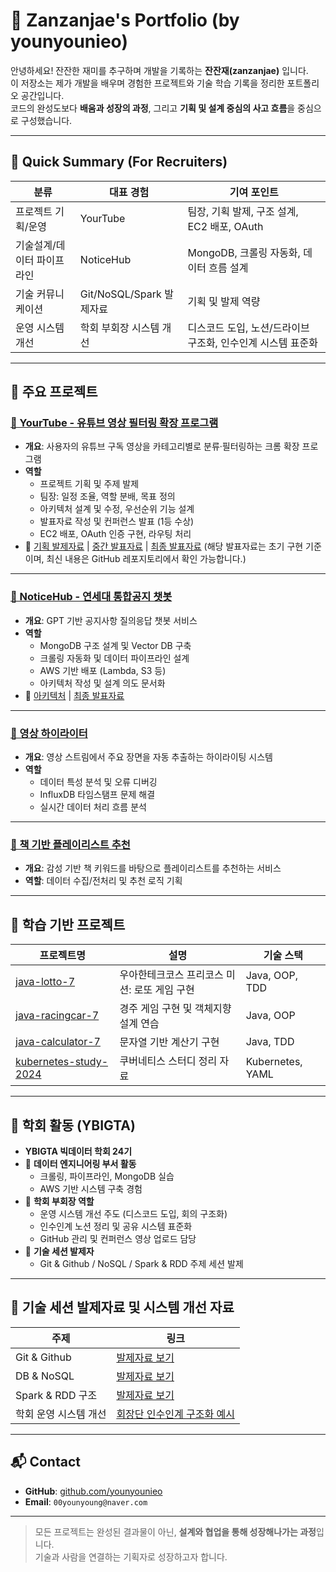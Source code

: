 # 💼 Zanzanjae's Portfolio (by younyounieo)

안녕하세요! 잔잔한 재미를 추구하며 개발을 기록하는 **잔잔재(zanzanjae)** 입니다.  
이 저장소는 제가 개발을 배우며 경험한 프로젝트와 기술 학습 기록을 정리한 포트폴리오 공간입니다.  
코드의 완성도보다 **배움과 성장의 과정**, 그리고 **기획 및 설계 중심의 사고 흐름**을 중심으로 구성했습니다.

---

## 📌 Quick Summary (For Recruiters)

| 분류 | 대표 경험 | 기여 포인트 |
|------|------------------|----------------|
| 프로젝트 기획/운영 | YourTube | 팀장, 기획 발제, 구조 설계, EC2 배포, OAuth |
| 기술설계/데이터 파이프라인 | NoticeHub | MongoDB, 크롤링 자동화, 데이터 흐름 설계 |
| 기술 커뮤니케이션 | Git/NoSQL/Spark 발제자료 | 기획 및 발제 역량 |
| 운영 시스템 개선 | 학회 부회장 시스템 개선 | 디스코드 도입, 노션/드라이브 구조화, 인수인계 시스템 표준화 |

---

## 🧩 주요 프로젝트

### [📂 YourTube - 유튜브 영상 필터링 확장 프로그램](https://github.com/YBIGTA/YourTube_Service)
- **개요**: 사용자의 유튜브 구독 영상을 카테고리별로 분류·필터링하는 크롬 확장 프로그램
- **역할**
  - 프로젝트 기획 및 주제 발제
  - 팀장: 일정 조율, 역할 분배, 목표 정의
  - 아키텍처 설계 및 수정, 우선순위 기능 설계
  - 발표자료 작성 및 컨퍼런스 발표 (1등 수상)
  - EC2 배포, OAuth 인증 구현, 라우팅 처리
- 📎 [기획 발제자료](./projects/YourTube/presentations/발제_유튜브%20알고리즘%20세탁기.pdf) | [중간 발표자료](./projects/YourTube/presentations/중간발표.pdf) | [최종 발표자료](./projects/YourTube/presentations/컨퍼런스_최종발표.pdf) (해당 발표자료는 초기 구현 기준이며, 최신 내용은 GitHub 레포지토리에서 확인 가능합니다.)

---

### [📂 NoticeHub - 연세대 통합공지 챗봇](https://github.com/YBIGTA/25th-conference-NoticeHub)
- **개요**: GPT 기반 공지사항 질의응답 챗봇 서비스
- **역할**
  - MongoDB 구조 설계 및 Vector DB 구축
  - 크롤링 자동화 및 데이터 파이프라인 설계
  - AWS 기반 배포 (Lambda, S3 등)
  - 아키텍처 작성 및 설계 의도 문서화
- 📎 [아키텍처](./projects/NoticeHub/architecture.png) | [최종 발표자료](./projects/NoticeHub/컨퍼런스_최종발표.pdf)

---

### [📂 영상 하이라이터](https://github.com/YBIGTA/24th-de-highlighter)
- **개요**: 영상 스트림에서 주요 장면을 자동 추출하는 하이라이팅 시스템
- **역할**
  - 데이터 특성 분석 및 오류 디버깅
  - InfluxDB 타임스탬프 문제 해결
  - 실시간 데이터 처리 흐름 분석

---

### [📂 책 기반 플레이리스트 추천](https://github.com/YBIGTA/24th-project-playlist-recommendation)
- **개요**: 감성 기반 책 키워드를 바탕으로 플레이리스트를 추천하는 서비스
- **역할**: 데이터 수집/전처리 및 추천 로직 기획

---

## 🎯 학습 기반 프로젝트

| 프로젝트명 | 설명 | 기술 스택 |
|------------|------------------------------|------------------|
| [java-lotto-7](https://github.com/younyoungieo/java-lotto-7/tree/younyoungieo) | 우아한테크코스 프리코스 미션: 로또 게임 구현 | Java, OOP, TDD |
| [java-racingcar-7](https://github.com/younyoungieo/java-racingcar-7/tree/younyoungieo) | 경주 게임 구현 및 객체지향 설계 연습 | Java, OOP |
| [java-calculator-7](https://github.com/younyoungieo/java-calculator-7/tree/younyoungieo) | 문자열 기반 계산기 구현 | Java, TDD |
| [kubernetes-study-2024](https://github.com/younyoungieo/kubernetes-study-2024) | 쿠버네티스 스터디 정리 자료 | Kubernetes, YAML |

---

## 🧠 학회 활동 (YBIGTA)

- **YBIGTA 빅데이터 학회 24기**
- 🔹 **데이터 엔지니어링 부서 활동**
  - 크롤링, 파이프라인, MongoDB 실습
  - AWS 기반 시스템 구축 경험
- 🔹 **학회 부회장 역할**
  - 운영 시스템 개선 주도 (디스코드 도입, 회의 구조화)
  - 인수인계 노션 정리 및 공유 시스템 표준화
  - GitHub 관리 및 컨퍼런스 영상 업로드 담당
- 🔹 **기술 세션 발제자**
  - Git & Github / NoSQL / Spark & RDD 주제 세션 발제

---

## 📖 기술 세션 발제자료 및 시스템 개선 자료

| 주제 | 링크 |
|------|--------------------------|
| Git & Github | [발제자료 보기](./tech-sessions/Git.pdf) |
| DB & NoSQL | [발제자료 보기](./tech-sessions/NoSQL.pdf) |
| Spark & RDD 구조 | [발제자료 보기](./tech-sessions/Spark.pdf) |
| 학회 운영 시스템 개선 | [회장단 인수인계 구조화 예시](./system-improvements/회장단%20인수인계.md) |

---

## 📬 Contact

- **GitHub**: [github.com/younyounieo](https://github.com/younyounieo)
- **Email**: `00younyoung@naver.com`

---

> 모든 프로젝트는 완성된 결과물이 아닌, **설계와 협업을 통해 성장해나가는 과정**입니다.  
> 기술과 사람을 연결하는 기획자로 성장하고자 합니다.
